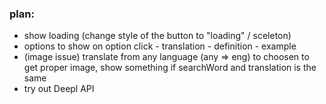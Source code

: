 ### plan:

-   show loading (change style of the button to "loading" / sceleton)
-   options to show on option click - translation - definition - example
-   (image issue) translate from any language (any => eng) to choosen to get proper image, show
    something if searchWord and translation is the same
-   try out Deepl API

